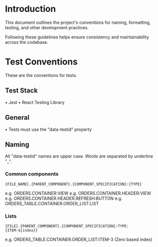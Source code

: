 # Introduction

This document outlines the project's conventions for naming, formatting, testing, and other development practices. 

Following these guidelines helps ensure consistency and maintainability across the codebase.

# Test Conventions

These are the conventions for tests.

## Test Stack

• Jest 
• React Testing Library

## General

• Tests must use the "data-testid" property

## Naming

All "data-testid" names are upper case. Words are separated by underline "_".

### Common components

```
{FILE_NAME}.{PARENT_COMPONENT}.{COMPONENT_SPECIFICATION}:{TYPE}
```

e.g. ORDERS.CONTAINER:VIEW 
e.g. ORDERS.CONTAINER.HEADER:VIEW 
e.g. ORDERS.CONTAINER.HEADER.REFRESH:BUTTON 
e.g. ORDERS_TABLE.CONTAINER.ORDER_LIST:LIST

### Lists

```
{FILE}.{PARENT_COMPONENT}.{COMPONENT_SPECIFICATION}:TYPE:{ITEM-${index}}
```

e.g. ORDERS_TABLE.CONTAINER.ORDER_LIST:ITEM-3 (Zero based index)


